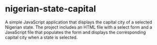 # nigerian-state-capital
 A simple JavaScript application that displays the capital city of a selected Nigerian state. The project includes an HTML file with a select form and a JavaScript file that populates the form and displays the corresponding capital city when a state is selected.
